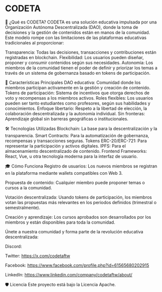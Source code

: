 # CODETA
🚀 ¿Qué es CODETA?
CODETA es una solución educativa impulsada por una Organización Autónoma Descentralizada (DAO), donde la toma de decisiones y la gestión de contenidos están en manos de la comunidad. Este modelo rompe con las limitaciones de las plataformas educativas tradicionales al proporcionar:

Transparencia: Todas las decisiones, transacciones y contribuciones están registradas en blockchain.
Flexibilidad: Los usuarios pueden diseñar, proponer y consumir contenidos según sus necesidades.
Autonomía: Los miembros de la comunidad tienen el poder de definir y priorizar los temas a través de un sistema de gobernanza basado en tokens de participación.

🌟 Características Principales
DAO educativa: Comunidad donde los miembros participan activamente en la gestión y creación de contenido.
Tokens de participación: Sistema de incentivos que otorga derechos de voto y recompensas a los miembros activos.
Roles flexibles: Los usuarios pueden ser tanto estudiantes como profesores, según sus habilidades y conocimientos.
Enfoque libertario: Respeto a la libertad de elección, la colaboración descentralizada y la autonomía individual.
Sin fronteras: Aprendizaje global sin barreras geográficas o institucionales.

🛠️ Tecnologías Utilizadas
Blockchain: La base para la descentralización y la transparencia.
Smart Contracts: Para la automatización de gobernanza, recompensas y transacciones seguras.
Tokens ERC-20/ERC-721: Para representar la participación y activos digitales.
IPFS: Para el almacenamiento descentralizado de contenido.
Frontend Frameworks: React, Vue, u otra tecnología moderna para la interfaz de usuario.

🎓 Cómo Funciona
Registro de usuarios:
Los nuevos miembros se registran en la plataforma mediante wallets compatibles con Web 3.

Propuesta de contenido:
Cualquier miembro puede proponer temas o cursos a la comunidad.

Votación descentralizada:
Usando tokens de participación, los miembros votan las propuestas más relevantes en los periodos definidos (trimestral o semestralmente).

Creación y aprendizaje:
Los cursos aprobados son desarrollados por los miembros y están disponibles para toda la comunidad.

Únete a nuestra comunidad y forma parte de la revolución educativa descentralizada:

Discord: 

Twitter: https://x.com/codetaftw

Facebook: https://www.facebook.com/profile.php?id=61565680202915

LinkedIn: https://www.linkedin.com/company/codetaftw/about/


🛡️ Licencia
Este proyecto está bajo la Licencia Apache.
